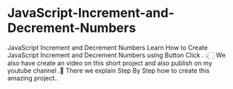 # JavaScript-Increment-and-Decrement-Numbers
JavaScript Increment and Decrement Numbers
Learn How to Create JavaScript Increment and Decrement Numbers using Button Click . 👆🏻
We also have create an video on this short project and also publish on my youtube channel .🎥
There we explain Step By Step how to create this amazing project..
